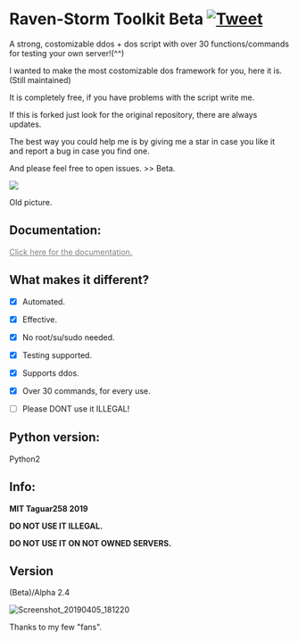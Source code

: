 # Raven-Storm Toolkit Beta [![Tweet](https://img.shields.io/twitter/url/http/shields.io.svg?style=social)](https://twitter.com/intent/tweet?text=Feel%20free%20to%20try%20it%2C%20it%20is%20a%20costumizable%20ddos%20Toolbox&url=https://github.com/Taguar258/Raven-Storm&hashtags=pentesting)
A strong, costomizable ddos + dos script with over 30 functions/commands for testing your own server!(^^)

I wanted to make the most costomizable dos framework for you, here it is. (Still maintained)

It is completely free, if you have problems with the script write me.

If this is forked just look for the original repository, there are always updates.

The best way you could help me is by giving me a star in case you like it and report a bug in case you find one.

And please feel free to open issues. >> Beta.

<!--![MOSHED-2019-4-30-21-28-15](https://user-images.githubusercontent.com/36562445/56987982-34b0ad00-6b8f-11e9-8c2f-9182a9fcd4f9.gif)--><img align="center" style="center" src="https://user-images.githubusercontent.com/36562445/56987982-34b0ad00-6b8f-11e9-8c2f-9182a9fcd4f9.gif" />
Old picture.

## Documentation:
<a style="color: grey" href="https://taguar258.github.io/Raven-Storm/documentation/">Click here for the documentation.</a>

## What makes it different?
- [x] Automated.
- [x] Effective.
- [x] No root/su/sudo needed.
- [x] Testing supported.
- [x] Supports ddos.
- [X] Over 30 commands, for every use.

- [ ] Please DONT use it ILLEGAL!

## Python version:
Python2

## Info:
**MIT Taguar258 2019**

**DO NOT USE IT ILLEGAL.**

**DO NOT USE IT ON NOT OWNED SERVERS.**

## Version
(Beta)/Alpha 2.4

<!--## Screenshot:

![Screenshot_20190405_181220](https://user-images.githubusercontent.com/36562445/55641522-60c65180-57ce-11e9-8c65-084edc2bfb45.jpg)-->
![Screenshot_20190405_181220](https://user-images.githubusercontent.com/36562445/63696325-bdc4b180-c81a-11e9-89b8-a7ce24df08ca.png)

<!--## Update soon infos:
The next update will include the function of connecting multiple scripts together, so you can use instead of one dos script: multiple dos scripts = ddos.
Alpha update probably in on to two days.
<img width="1440" alt="Bildschirmfoto 2019-08-26 um 16 00 14" src="https://user-images.githubusercontent.com/36562445/63696325-bdc4b180-c81a-11e9-89b8-a7ce24df08ca.png">-->





Thanks to my few "fans".


